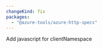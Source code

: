 ```yaml
---
changeKind: fix
packages:
  - "@azure-tools/azure-http-specs"
---
```


Add javascript for clientNamespace
